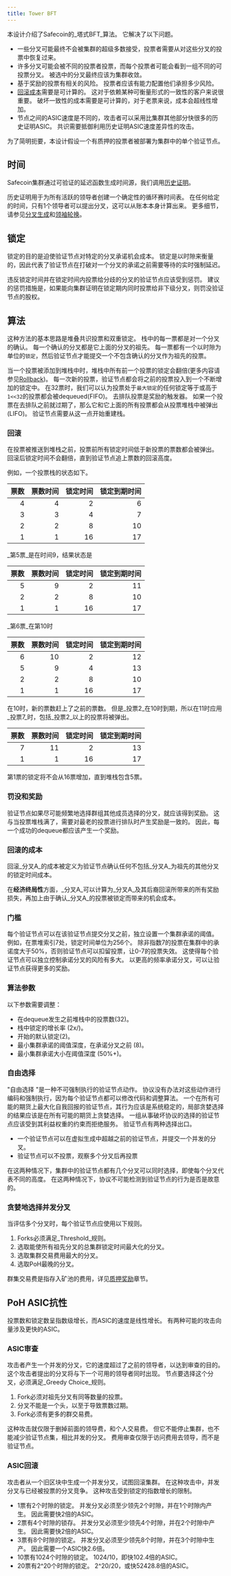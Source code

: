 ```yaml
---
title: Tower BFT
---
```


本设计介绍了Safecoin的_塔式BFT_算法。 它解决了以下问题。

- 一些分叉可能最终不会被集群的超级多数接受，投票者需要从对这些分叉的投票中恢复过来。
- 许多分叉可能会被不同的投票者投票，而每个投票者可能会看到一组不同的可投票分叉。 被选中的分叉最终应该为集群收敛。
- 基于奖励的投票有相关的风险。 投票者应该有能力配置他们承担多少风险。
- [回滚成本](tower-bft.md#cost-of-rollback)需要是可计算的。 这对于依赖某种可衡量形式的一致性的客户来说很重要。 破坏一致性的成本需要是可计算的，对于老票来说，成本会超线性增加。
- 节点之间的ASIC速度是不同的，攻击者可以采用比集群其他部分快很多的历史证明ASIC。 共识需要抵御利用历史证明ASIC速度差异性的攻击。

为了简明扼要，本设计假设一个有质押的投票者被部署为集群中的单个验证节点。

## 时间

Safecoin集群通过可验证的延迟函数生成时间源，我们调用[历史证明](../cluster/synchronization.md)。

历史证明用于为所有活跃的领导者创建一个确定性的循环赛时间表。 在任何给定的时间，只有1个领导者可以提出分叉，这可以从账本本身计算出来。 更多细节，请参见[分叉生成](../cluster/fork-generation.md)和[领袖轮换](../cluster/leader-rotation.md)。

## 锁定

锁定的目的是迫使验证节点对特定的分叉承诺机会成本。 锁定是以时隙来衡量的，因此代表了验证节点在打破对一个分叉的承诺之前需要等待的实时强制延迟。

违反锁定时间并在锁定时间内投票给分歧的分叉的验证节点应该受到惩罚。 建议的惩罚措施是，如果能向集群证明在锁定期内同时投票给非下级分叉，则罚没验证节点的股权。

## 算法

这种方法的基本思路是堆叠共识投票和双重锁定。 栈中的每一票都是对一个分叉的确认。 每一个确认的分叉都是它上面的分叉的祖先。 每一票都有一个以时隙为单位的`锁定`，然后验证节点才能提交一个不包含确认的分叉作为祖先的投票。

当一个投票被添加到堆栈中时，堆栈中所有前一个投票的锁定会翻倍(更多内容请参见[Rollback](tower-bft.md#Rollback))。 每一次新的投票，验证节点都会将之前的投票投入到一个不断增加的锁定中。 在32票时，我们可以认为投票处于`最大锁定`的任何锁定等于或高于`1<<32`的投票都会被dequeued\(FIFO\)。 去排队投票是奖励的触发器。 如果一个投票在去排队之前就过期了，那么它和它上面的所有投票都会从投票堆栈中被弹出\(LIFO\)。 验证节点需要从这一点开始重建栈。

### 回滚

在投票被推送到堆栈之前，投票前所有锁定时间低于新投票的票数都会被弹出。 回滚后锁定时间不会翻倍，直到验证节点追上票数的回滚高度。

例如，一个投票栈的状态如下。

| 票数 | 票数时间 | 锁定时间 | 锁定到期时间 |
| --:| ----:| ----:| ------:|
|  4 |    4 |    2 |      6 |
|  3 |    3 |    4 |      7 |
|  2 |    2 |    8 |     10 |
|  1 |    1 |   16 |     17 |

_第5票_是在时间9，结果状态是

| 票数 | 票数时间 | 锁定时间 | 锁定到期时间 |
| --:| ----:| ----:| ------:|
|  5 |    9 |    2 |     11 |
|  2 |    2 |    8 |     10 |
|  1 |    1 |   16 |     17 |

_第6票_在第10时

| 票数 | 票数时间 | 锁定时间 | 锁定到期时间 |
| --:| ----:| ----:| ------:|
|  6 |   10 |    2 |     12 |
|  5 |    9 |    4 |     13 |
|  2 |    2 |    8 |     10 |
|  1 |    1 |   16 |     17 |

在10时，新的票数赶上了之前的票数。 但是_投票2_在10时到期，所以在11时应用_投票7_时，包括_投票2_以上的投票将被弹出。

| 票数 | 票数时间 | 锁定时间 | 锁定到期时间 |
| --:| ----:| ----:| ------:|
|  7 |   11 |    2 |     13 |
|  1 |    1 |   16 |     17 |

第1票的锁定将不会从16票增加，直到堆栈包含5票。

### 罚没和奖励

验证节点如果尽可能频繁地选择群组其他成员选择的分叉，就应该得到奖励。 这与当投票堆栈满了，需要对最老的投票进行排队时产生奖励是一致的。 因此，每一个成功的dequeue都应该产生一个奖励。

### 回滚的成本

回滚_分叉A_的成本被定义为验证节点确认任何不包括_分叉A_为祖先的其他分叉的锁定时间成本。

在**经济终局性**方面，_分叉A_可以计算为_分叉A_及其后裔回滚所带来的所有奖励损失，再加上由于确认_分叉A_的投票被锁定而带来的机会成本。

### 门槛

每个验证节点可以在该验证节点提交分叉之前，独立设置一个集群承诺的阈值。 例如，在票堆索引7处，锁定时间单位为256个。 除非指数7的投票在集群中的承诺度大于50%，否则验证节点可以扣留投票，让0-7的投票失效。 这使得每个验证节点可以独立控制承诺分叉的风险有多大。 以更高的频率承诺分叉，可以让验证节点获得更多的奖励。

### 算法参数

以下参数需要调整：

- 在dequeue发生之前堆栈中的投票数\(32\)。
- 栈中锁定的增长率 (2x/)。
- 开始的默认锁定\(2\)。
- 最小集群承诺的阈值深度，在承诺分叉之前 (8)。
- 最小集群承诺大小在阈值深度 (50%+)。

### 自由选择

"自由选择 "是一种不可强制执行的验证节点动作。 协议没有办法对这些动作进行编码和强制执行，因为每个验证节点都可以修改代码和调整算法。 一个在所有可能的期货上最大化自我回报的验证节点，其行为应该是系统稳定的，局部贪婪选择的结果应该是在所有可能的期货上贪婪选择。 一组从事破坏协议的选择的验证节点应该受到其利益权重的约束而拒绝服务。 验证节点有两种选择出口。

- 一个验证节点可以在虚拟生成中超越之前的验证节点，并提交一个并发的分叉。
- 验证节点可以不投票，观察多个分叉后再投票

在这两种情况下，集群中的验证节点都有几个分叉可以同时选择，即使每个分叉代表不同的高度。 在这两种情况下，协议不可能检测到验证节点的行为是否是故意的。

### 贪婪地选择并发分叉

当评估多个分叉时，每个验证节点应使用以下规则。

1. Forks必须满足_Threshold_规则。
2. 选取能使所有祖先分叉的总集群锁定时间最大化的分叉。
3. 选取集群交易费用最大的分叉。
4. 选取PoH最晚的分叉。

群集交易费是指存入矿池的费用，详见[质押奖励](staking-rewards.md)章节。

## PoH ASIC抗性

投票数和锁定数呈指数级增长，而ASIC的速度是线性增长。 有两种可能的攻击向量涉及更快的ASIC。

### ASIC审查

攻击者产生一个并发的分叉，它的速度超过了之前的领导者，以达到审查的目的。 这个攻击者提出的分叉将与下一个可用的领导者同时出现。 节点要选择这个分叉，必须满足_Greedy Choice_规则。

1. Fork必须对祖先分叉有同等数量的投票。
2. 分叉不能是一个头，以至于导致票数过期。
3. Fork必须有更多的群交易费。

这种攻击就仅限于删掉前面的领导费，和个人交易费。 但它不能停止集群，也不能减少验证节点集，相比并发的分叉。 费用审查仅限于访问费用去领导，而不是验证节点。

### ASIC回滚

攻击者从一个旧区块中生成一个并发分叉，试图回滚集群。 在这种攻击中，并发分叉与已经被投票的分叉竞争。 这种攻击受到锁定的指数增长的限制。

- 1票有2个时隙的锁定。 并发分叉必须至少领先2个时隙，并在1个时隙内产生。 因此需要快2倍的ASIC。
- 2票有4个时隙的锁存。 并发分叉必须至少领先4个时隙，并在2个时隙中产生。 因此需要快2倍的ASIC。
- 3票有8个时隙的锁定。 并发分叉必须至少领先8个时隙，并在3个时隙中生产。 因此需要一个ASIC快2.6倍。
- 10票有1024个时隙的锁定。 1024/10，即快102.4倍的ASIC。
- 20票有2^20个时隙的锁定。 2^20/20，或快52428.8倍的ASIC。
